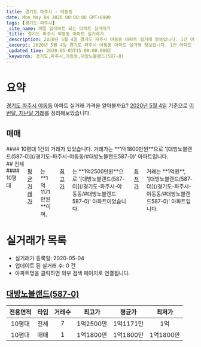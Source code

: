 ```yaml
---
title: 경기도 파주시 - 야동동
date: Mon May 04 2020 00:00:00 GMT+0900
tags: [경기도-파주시]
_site_name: 매일 업데이트 되는 아파트 실거래가
_title: 경기도 파주시 야동동 아파트 실거래가
_description: 2020년 5월 4일 경기도 파주시 야동동 아파트 실거래 정보입니다. 1건 아파트 정보가 있습니다.
_excerpt: 2020년 5월 4일 경기도 파주시 야동동 아파트 실거래 정보입니다. 1건 아파트 정보가 있습니다.
_updated_time: 2020-05-03T15:00:00.000Z
_keywords: 경기도,파주시,야동동,대방노블랜드(587-0)
---
```





# 요약
<ins>경기도 파주시 야동동</ins> 아파트 실거래 가격을 알아볼까요? <ins>2020년 5월 4일</ins> 기준으로 <ins>이번달, 지난달 거래</ins>를 정리해보았습니다.

## 매매
<div class="container">
<div class="twelve columns" markdown="1">
#### 10평대
1건의 거래가 있었습니다. 거래가는 **1억1800만원**으로 '[대방노블랜드(587-0)](/경기도-파주시-야동동/#대방노블랜드587-0)' 아파트입니다.
</div>
</div>
## 전세
<div class="container">
<div class="twelve columns" markdown="1">
#### 10평대
<ins>평균 거래가</ins>는 **1억1171만원**이며, <ins>최고가</ins>는 **1억2500만원**으로 '[대방노블랜드(587-0)](/경기도-파주시-야동동/#대방노블랜드587-0)' 아파트이었습니다. <ins>최저가</ins> 거래는 **1억원**, '[대방노블랜드(587-0)](/경기도-파주시-야동동/#대방노블랜드587-0)' 아파트입니다.
</div>
</div>



# 실거래가 목록
- 실거래가 등록일: 2020-05-04
- 업데이트 된 실거래 수: 0 건
- 아파트명을 클릭하면 외부 검색 페이지로 연결됩니다.

## [대방노블랜드(587-0)](#대방노블랜드587-0)

|전용면적|타입|거래수|최고가|평균가|최저가|
|:---:|:---:|:---:|:---:|:---:|:---:|
|10평대|<span class="deal-type-2">전세</span>|7|1억2500만|1억1171만|1억|
|10평대|<span class="deal-type-1">매매</span>|1|1억1800만|1억1800만|1억1800만|

<br/>



